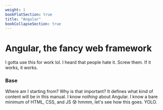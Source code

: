 ```yaml
---
weight: 1
bookFlatSection: true
title: "Angular"
bookCollapseSection: true
---
```


# Angular, the fancy web framework
I gotta use this for work lol. I heard that people hate it. Screw them. If it works, it works.

### Base
Where am I starting from? Why is that important? It defines what kind of content will be in this manual. I know *nothing* about Angular. I know a bare minimum of HTML, CSS, and JS 😰 hmmm, let's see how this goes. YOLO.